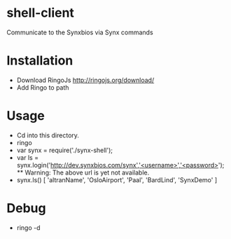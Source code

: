 # shell-client
Communicate to the Synxbios via Synx commands

# Installation
* Download RingoJs http://ringojs.org/download/
* Add Ringo to path


# Usage

* Cd into this directory.
* ringo
* var synx = require('./synx-shell');
* var ls = synx.login('http://dev.synxbios.com/synx','<username>','<password>');
** Warning: The above url is yet not available.
* synx.ls()
  [ 'altranName',
    'OsloAirport',
    'Paal',
    'BardLind',
    'SynxDemo' ]
  >>

# Debug

* ringo -d


